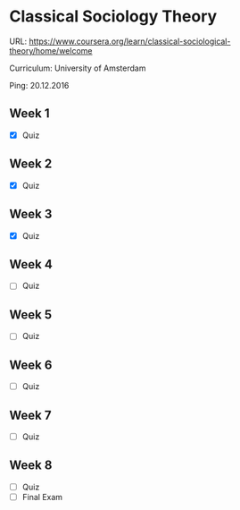 # Classical Sociology Theory

URL: https://www.coursera.org/learn/classical-sociological-theory/home/welcome

Curriculum: University of Amsterdam

Ping: 20.12.2016

## Week 1

- [X] Quiz

## Week 2

- [X] Quiz

## Week 3

- [X] Quiz

## Week 4

- [ ] Quiz

## Week 5

- [ ] Quiz

## Week 6

- [ ] Quiz

## Week 7

- [ ] Quiz

## Week 8

- [ ] Quiz
- [ ] Final Exam